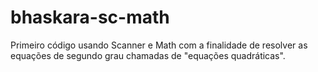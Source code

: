 # bhaskara-sc-math
Primeiro código usando Scanner e Math com a finalidade de resolver as equações de segundo grau chamadas de "equações quadráticas".
